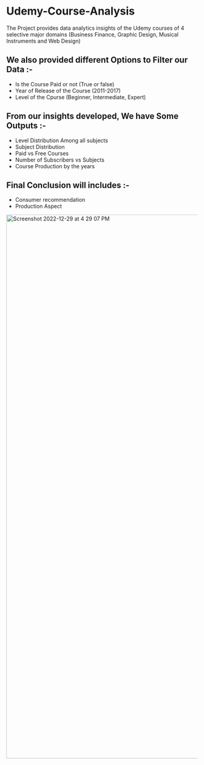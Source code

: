 # Udemy-Course-Analysis

The Project provides data analytics insights of the Udemy courses of 4 selective major domains (Business Finance, Graphic Design, Musical Instruments and Web Design) <br />

## We also provided different Options to Filter our Data :- 
- Is the Course Paid or not (True or false)
- Year of Release of the Course (2011-2017)
- Level of the Cpurse (Beginner, Intermediate, Expert)

## From our insights developed, We have Some Outputs :-
- Level Distribution Among all subjects
-  Subject Distribution
-  Paid vs Free Courses
-  Number of Subscribers vs Subjects
-  Course Production by the years

## Final Conclusion will includes :- 
- Consumer recommendation
- Production Aspect <br />
 
<img width="1432" alt="Screenshot 2022-12-29 at 4 29 07 PM" src="https://user-images.githubusercontent.com/88288398/210096601-bd487fa5-f735-49f0-a26a-f52b6d487cb9.png">




